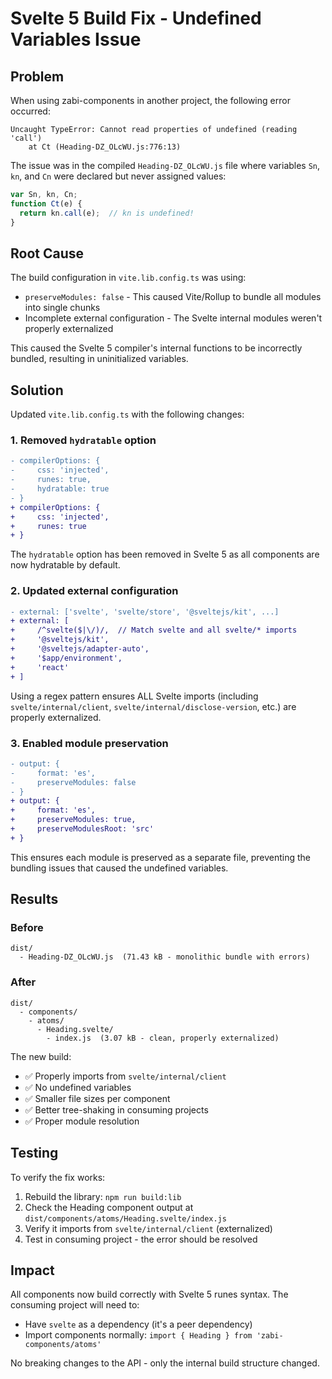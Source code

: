 # Svelte 5 Build Fix - Undefined Variables Issue

## Problem

When using zabi-components in another project, the following error occurred:

```
Uncaught TypeError: Cannot read properties of undefined (reading 'call')
    at Ct (Heading-DZ_OLcWU.js:776:13)
```

The issue was in the compiled `Heading-DZ_OLcWU.js` file where variables `Sn`, `kn`, and `Cn` were declared but never assigned values:

```javascript
var Sn, kn, Cn;
function Ct(e) {
  return kn.call(e);  // kn is undefined!
}
```

## Root Cause

The build configuration in `vite.lib.config.ts` was using:
- `preserveModules: false` - This caused Vite/Rollup to bundle all modules into single chunks
- Incomplete external configuration - The Svelte internal modules weren't properly externalized

This caused the Svelte 5 compiler's internal functions to be incorrectly bundled, resulting in uninitialized variables.

## Solution

Updated `vite.lib.config.ts` with the following changes:

### 1. Removed `hydratable` option
```diff
- compilerOptions: {
-     css: 'injected',
-     runes: true,
-     hydratable: true
- }
+ compilerOptions: {
+     css: 'injected',
+     runes: true
+ }
```
The `hydratable` option has been removed in Svelte 5 as all components are now hydratable by default.

### 2. Updated external configuration
```diff
- external: ['svelte', 'svelte/store', '@sveltejs/kit', ...]
+ external: [
+     /^svelte($|\/)/,  // Match svelte and all svelte/* imports
+     '@sveltejs/kit',
+     '@sveltejs/adapter-auto',
+     '$app/environment',
+     'react'
+ ]
```
Using a regex pattern ensures ALL Svelte imports (including `svelte/internal/client`, `svelte/internal/disclose-version`, etc.) are properly externalized.

### 3. Enabled module preservation
```diff
- output: {
-     format: 'es',
-     preserveModules: false
- }
+ output: {
+     format: 'es',
+     preserveModules: true,
+     preserveModulesRoot: 'src'
+ }
```
This ensures each module is preserved as a separate file, preventing the bundling issues that caused the undefined variables.

## Results

### Before
```
dist/
  - Heading-DZ_OLcWU.js  (71.43 kB - monolithic bundle with errors)
```

### After
```
dist/
  - components/
    - atoms/
      - Heading.svelte/
        - index.js  (3.07 kB - clean, properly externalized)
```

The new build:
- ✅ Properly imports from `svelte/internal/client`
- ✅ No undefined variables
- ✅ Smaller file sizes per component
- ✅ Better tree-shaking in consuming projects
- ✅ Proper module resolution

## Testing

To verify the fix works:

1. Rebuild the library: `npm run build:lib`
2. Check the Heading component output at `dist/components/atoms/Heading.svelte/index.js`
3. Verify it imports from `svelte/internal/client` (externalized)
4. Test in consuming project - the error should be resolved

## Impact

All components now build correctly with Svelte 5 runes syntax. The consuming project will need to:
- Have `svelte` as a dependency (it's a peer dependency)
- Import components normally: `import { Heading } from 'zabi-components/atoms'`

No breaking changes to the API - only the internal build structure changed.

